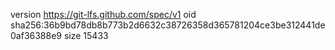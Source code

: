 version https://git-lfs.github.com/spec/v1
oid sha256:36b9bd78db8b773b2d6632c38726358d365781204ce3be312441de0af36388e9
size 15433
